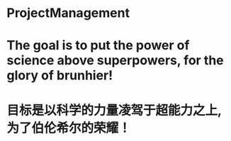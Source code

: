 # ProjectManagement
# The goal is to put the power of science above superpowers, for the glory of brunhier!
# 目标是以科学的力量凌驾于超能力之上,为了伯伦希尔的荣耀！

